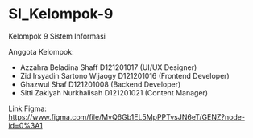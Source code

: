 # SI_Kelompok-9
Kelompok 9 Sistem Informasi

Anggota Kelompok:
- Azzahra Beladina Shaff          D121201017          (UI/UX Designer)
- Zid Irsyadin Sartono Wijaogy    D121201016          (Frontend Developer)
- Ghazwul Shaf                    D121201008          (Backend Developer)
- Sitti Zakiyah Nurkhalisah       D121201021          (Content Manager)

Link Figma: https://www.figma.com/file/MvQ6Gb1EL5MpPPTvsJN6eT/GENZ?node-id=0%3A1